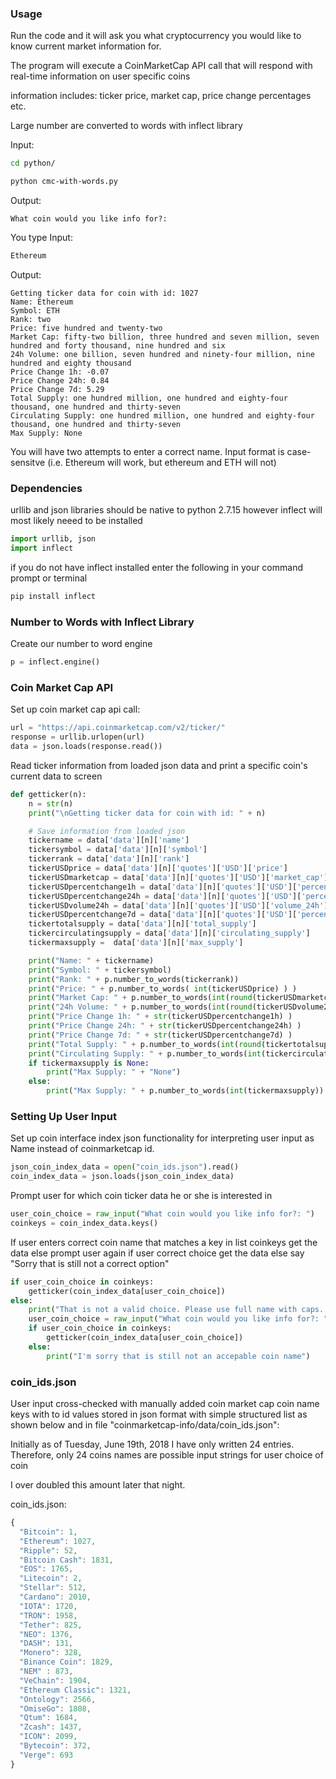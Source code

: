 ### Usage
Run the code and it will ask you what cryptocurrency you would like to know current market information for.

The program will execute a CoinMarketCap API call that will respond with real-time information on user specific coins

information includes: ticker price, market cap, price change percentages etc.

Large number are converted to words with inflect library

Input:
```bash
cd python/

python cmc-with-words.py
```
Output:
```
What coin would you like info for?: 
```
You type
Input:
```bash
Ethereum
```
Output:
```
Getting ticker data for coin with id: 1027
Name: Ethereum
Symbol: ETH
Rank: two
Price: five hundred and twenty-two
Market Cap: fifty-two billion, three hundred and seven million, seven hundred and forty thousand, nine hundred and six
24h Volume: one billion, seven hundred and ninety-four million, nine hundred and eighty thousand
Price Change 1h: -0.07
Price Change 24h: 0.84
Price Change 7d: 5.29
Total Supply: one hundred million, one hundred and eighty-four thousand, one hundred and thirty-seven
Circulating Supply: one hundred million, one hundred and eighty-four thousand, one hundred and thirty-seven
Max Supply: None
```

You will have two attempts to enter a correct name. 
Input format is case-sensitve (i.e. Ethereum will work, but ethereum and ETH will not)

### Dependencies
urllib and json libraries should be native to python 2.7.15 however inflect will most likely neeed to be installed

```python
import urllib, json
import inflect
```

if you do not have inflect installed enter the following in your command prompt or terminal
```bash
pip install inflect
```

### Number to Words with Inflect Library
Create our number to word engine
```python
p = inflect.engine()
```

### Coin Market Cap API
Set up coin market cap api call:
```python
url = "https://api.coinmarketcap.com/v2/ticker/"
response = urllib.urlopen(url)
data = json.loads(response.read())
```

Read ticker information from loaded json data and print a specific coin's current data to screen
```python
def getticker(n):
    n = str(n)
    print("\nGetting ticker data for coin with id: " + n)

    # Save information from loaded json
    tickername = data['data'][n]['name']
    tickersymbol = data['data'][n]['symbol']
    tickerrank = data['data'][n]['rank']
    tickerUSDprice = data['data'][n]['quotes']['USD']['price']
    tickerUSDmarketcap = data['data'][n]['quotes']['USD']['market_cap']
    tickerUSDpercentchange1h = data['data'][n]['quotes']['USD']['percent_change_1h']
    tickerUSDpercentchange24h = data['data'][n]['quotes']['USD']['percent_change_24h']
    tickerUSDvolume24h = data['data'][n]['quotes']['USD']['volume_24h']
    tickerUSDpercentchange7d = data['data'][n]['quotes']['USD']['percent_change_7d']
    tickertotalsupply = data['data'][n]['total_supply']
    tickercirculatingsupply = data['data'][n]['circulating_supply']
    tickermaxsupply =  data['data'][n]['max_supply']

    print("Name: " + tickername)
    print("Symbol: " + tickersymbol)
    print("Rank: " + p.number_to_words(tickerrank))
    print("Price: " + p.number_to_words( int(tickerUSDprice) ) )
    print("Market Cap: " + p.number_to_words(int(round(tickerUSDmarketcap,4))))
    print("24h Volume: " + p.number_to_words(int(round(tickerUSDvolume24h,4))))
    print("Price Change 1h: " + str(tickerUSDpercentchange1h) )
    print("Price Change 24h: " + str(tickerUSDpercentchange24h) )
    print("Price Change 7d: " + str(tickerUSDpercentchange7d) )
    print("Total Supply: " + p.number_to_words(int(round(tickertotalsupply,4))) )
    print("Circulating Supply: " + p.number_to_words(int(tickercirculatingsupply) ))
    if tickermaxsupply is None:
        print("Max Supply: " + "None")
    else:
        print("Max Supply: " + p.number_to_words(int(tickermaxsupply)) )
```
### Setting Up User Input
Set up coin interface index json functionality for interpreting user input as Name instead of coinmarketcap id.
```python
json_coin_index_data = open("coin_ids.json").read()
coin_index_data = json.loads(json_coin_index_data)
```

Prompt user for which coin ticker data he or she is interested in
```python
user_coin_choice = raw_input("What coin would you like info for?: ")
coinkeys = coin_index_data.keys()
```

If user enters correct coin name that matches a key in list coinkeys
    get the data
else prompt user again 
    if user correct choice
    get the data
    else say "Sorry that is still not a correct option"
    
```python
if user_coin_choice in coinkeys:
    getticker(coin_index_data[user_coin_choice])
else:
    print("That is not a valid choice. Please use full name with caps. (i.e. Ethereum)\nPlease Try again.\n")
    user_coin_choice = raw_input("What coin would you like info for?: ")
    if user_coin_choice in coinkeys:
        getticker(coin_index_data[user_coin_choice])
    else:
        print("I'm sorry that is still not an accepable coin name")
```

### coin_ids.json

User input cross-checked with manually added coin market cap coin name keys with to id values stored in json format with simple structured list as shown below and in file "coinmarketcap-info/data/coin_ids.json":

Initially as of Tuesday, June 19th, 2018 I have only written 24 entries.
Therefore, only 24 coins names are possible input strings for user choice of coin

I over doubled this amount later that night.

coin_ids.json:
```javascript
{
  "Bitcoin": 1,
  "Ethereum": 1027,
  "Ripple": 52,
  "Bitcoin Cash": 1831,
  "EOS": 1765,
  "Litecoin": 2,
  "Stellar": 512,
  "Cardano": 2010,
  "IOTA": 1720,
  "TRON": 1958,
  "Tether": 825,
  "NEO": 1376,
  "DASH": 131,
  "Monero": 328,
  "Binance Coin": 1829,
  "NEM" : 873,
  "VeChain": 1904,
  "Ethereum Classic": 1321,
  "Ontology": 2566,
  "OmiseGo": 1808,
  "Qtum": 1684,
  "Zcash": 1437,
  "ICON": 2099,
  "Bytecoin": 372,
  "Verge": 693
}
```
